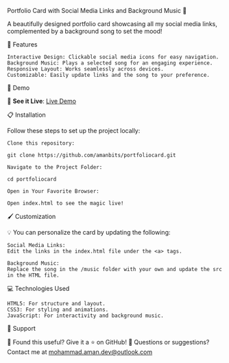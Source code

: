 Portfolio Card with Social Media Links and Background Music 🎵

A beautifully designed portfolio card showcasing all my social media links, complemented by a background song to set the mood!


🌟 Features

    Interactive Design: Clickable social media icons for easy navigation.
    Background Music: Plays a selected song for an engaging experience.
    Responsive Layout: Works seamlessly across devices.
    Customizable: Easily update links and the song to your preference.

🚀 Demo

🎉 **See it Live**: [Live Demo](https://www.mohammadaman.work.gd/) 


📋 Installation

Follow these steps to set up the project locally:

    Clone this repository:

    git clone https://github.com/amanbits/portfoliocard.git

    Navigate to the Project Folder:

    cd portfoliocard  

    Open in Your Favorite Browser:
    
    Open index.html to see the magic live!


🖌️ Customization

💡 You can personalize the card by updating the following:

    Social Media Links:
    Edit the links in the index.html file under the <a> tags.

    Background Music:
    Replace the song in the /music folder with your own and update the src in the HTML file.


💻 Technologies Used

    HTML5: For structure and layout.
    CSS3: For styling and animations.
    JavaScript: For interactivity and background music.


📢 Support

💌 Found this useful? Give it a ⭐ on GitHub!
📩 Questions or suggestions? Contact me at mohammad.aman.dev@outlook.com

